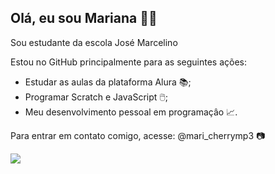 ## Olá, eu sou Mariana 💜😸
Sou estudante da escola José Marcelino

Estou no GitHub principalmente para as seguintes ações:
- Estudar as aulas da plataforma Alura 📚;
- Programar Scratch e JavaScript 🖱️;
- Meu desenvolvimento pessoal em programaçâo 📈.

Para entrar em contato comigo, acesse:
@mari_cherrymp3 📷

![](https://media.tenor.com/o1ia3PskfyMAAAAM/rubbing-hands-my-little-pony.gif) 
